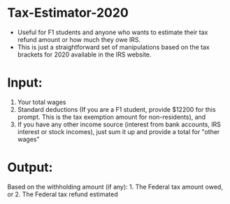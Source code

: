 # Tax-Estimator-2020
- Useful for F1 students and anyone who wants to estimate their tax refund amount or how much they owe IRS. 
- This is just a straightforward set of manipulations based on the tax brackets for 2020 available in the IRS website. 

Input:
======
1. Your total wages
2. Standard deductions (If you are a F1 student, provide $12200 for this prompt. This is the tax exemption amount for non-residents), and
3. If you have any other income source (interest from bank accounts, IRS interest or stock incomes), just sum it up and provide a total for "other wages"

Output:
========
Based on the withholding amount (if any): 
    1. The Federal tax amount owed, or
    2. The Federal tax refund estimated
    
